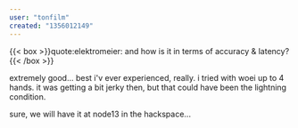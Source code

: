 ```yaml
---
user: "tonfilm"
created: "1356012149"
---
```


{{< box >}}quote:elektromeier:
and how is it in terms of accuracy & latency?{{< /box >}}

extremely good... best i'v ever experienced, really.
i tried with woei up to 4 hands. it was getting a bit jerky then, but that could have been the lightning condition.

sure, we will have it at node13 in the hackspace...

